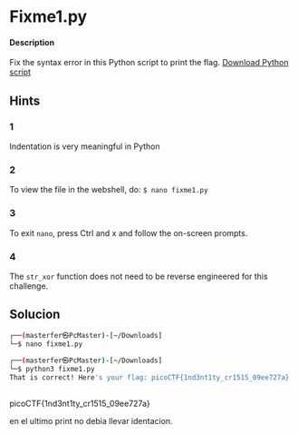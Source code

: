 # Fixme1.py

#### Description
Fix the syntax error in this Python script to print the flag. [Download Python script](https://artifacts.picoctf.net/c/38/fixme1.py)


## Hints
### 1
Indentation is very meaningful in Python

### 2
To view the file in the webshell, do: `$ nano fixme1.py`

### 3
To exit `nano`, press Ctrl and x and follow the on-screen prompts.

### 4
The `str_xor` function does not need to be reverse engineered for this challenge.

## Solucion
```bash
┌──(masterfer㉿PcMaster)-[~/Downloads]
└─$ nano fixme1.py   
                                                                                   
┌──(masterfer㉿PcMaster)-[~/Downloads]
└─$ python3 fixme1.py
That is correct! Here's your flag: picoCTF{1nd3nt1ty_cr1515_09ee727a}
                                                                       
```

picoCTF{1nd3nt1ty_cr1515_09ee727a}

en el ultimo print no debia llevar identacion.